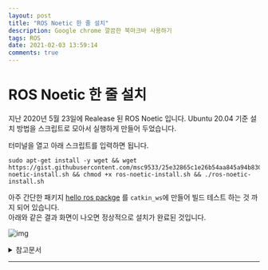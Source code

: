 ```yaml
---
layout: post
title: "ROS Noetic 한 줄 설치"
description: Google chrome 깔끔한 북마크바 사용하기
tags: ROS
date: 2021-02-03 13:59:14
comments: true
---
```


# ROS Noetic 한 줄 설치

지난 2020년 5월 23일에 Realease 된 ROS Noetic 입니다. Ubuntu 20.04 기준 설치 방법을 스크립트로 모아서 실행하게 만들어 두었습니다.  

터미널을 열고 아래 스크립트를 입력하면 됩니다.

```
sudo apt-get install -y wget && wget https://gist.githubusercontent.com/msc9533/25e32865c1e26b54aa845a94b83055da/raw/67350d7c4bdc69b6f81dc4500957053143b7bc34/ros-noetic-install.sh && chmod +x ros-noetic-install.sh && ./ros-noetic-install.sh
```

아주 간단한 패키지 [hello ros packge](https://github.com/msc9533/hello-ros-pkg) 를 `catkin_ws`에 만들어 빌드 테스트 하는 것 까지 되어 있습니다.  
아래와 같은 결과 화면이 나오면 정상적으로 설치가 완료된 것입니다.

![img](https://i.imgur.com/1mdhJhF.png)

<details>
<summary>참고문서</summary>
<div markdown="1">

- [http://wiki.ros.org/noetic/Installation/Ubuntu](http://wiki.ros.org/noetic/Installation/Ubuntu)
- [http://wiki.ros.org/ROS/Tutorials/InstallingandConfiguringROSEnvironment](http://wiki.ros.org/ROS/Tutorials/InstallingandConfiguringROSEnvironment)
- [hello ros packge](https://github.com/msc9533/hello-ros-pkg)

</div>
</details>

---

<script id="dsq-count-scr" src="//msc9533.disqus.com/count.js" async></script>

